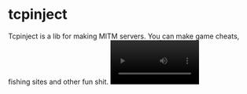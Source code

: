 # tcpinject
Tcpinject is a lib for making MITM servers. You can make game cheats, fishing sites and other fun shit.
<video src='test.mp4' width=180/>
